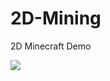 # 2D-Mining
2D Minecraft Demo

![]([https://github.com/Griiimon/2D-Mining/edit/main/media/gameplay.gif])
